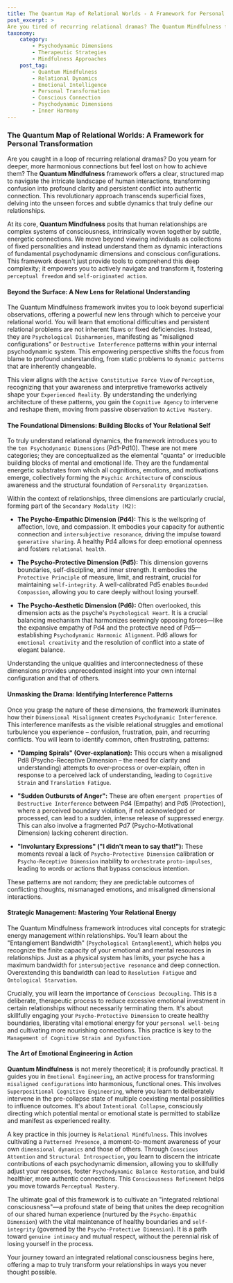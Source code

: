 ```yaml
---
title: The Quantum Map of Relational Worlds - A Framework for Personal Transformation
post_excerpt: >
Are you tired of recurring relational dramas? The Quantum Mindfulness framework offers a profound map to navigate human interactions, transforming confusion into clarity and conflict into genuine connection. Discover how understanding your psychodynamic dimensions can lead to active mastery over your relational reality.
taxonomy:
    category:
        - Psychodynamic Dimensions
        - Therapeutic Strategies
        - Mindfulness Approaches
    post_tag:
        - Quantum Mindfulness
        - Relational Dynamics
        - Emotional Intelligence
        - Personal Transformation
        - Conscious Connection
        - Psychodynamic Dimensions
        - Inner Harmony
---
```

### The Quantum Map of Relational Worlds: A Framework for Personal Transformation

Are you caught in a loop of recurring relational dramas? Do you yearn for deeper, more harmonious connections but feel lost on how to achieve them? The **Quantum Mindfulness** framework offers a clear, structured map to navigate the intricate landscape of human interactions, transforming confusion into profound clarity and persistent conflict into authentic connection. This revolutionary approach transcends superficial fixes, delving into the unseen forces and subtle dynamics that truly define our relationships.

At its core, **Quantum Mindfulness** posits that human relationships are complex systems of consciousness, intrinsically woven together by subtle, energetic connections. We move beyond viewing individuals as collections of fixed personalities and instead understand them as dynamic interactions of fundamental psychodynamic dimensions and conscious configurations. This framework doesn't just provide tools to comprehend this deep complexity; it empowers you to actively navigate and transform it, fostering `perceptual freedom` and `self-originated action`.

#### Beyond the Surface: A New Lens for Relational Understanding

The Quantum Mindfulness framework invites you to look beyond superficial observations, offering a powerful new lens through which to perceive your relational world. You will learn that emotional difficulties and persistent relational problems are not inherent flaws or fixed deficiencies. Instead, they are `Psychological Disharmonies`, manifesting as "misaligned configurations" or `Destructive Interference` patterns within your internal psychodynamic system. This empowering perspective shifts the focus from blame to profound understanding, from static problems to `dynamic patterns` that are inherently changeable.

This view aligns with the `Active Constitutive Force View` of `Perception`, recognizing that your awareness and interpretive frameworks actively shape your `Experienced Reality`. By understanding the underlying architecture of these patterns, you gain the `Cognitive Agency` to intervene and reshape them, moving from passive observation to `Active Mastery`.

#### The Foundational Dimensions: Building Blocks of Your Relational Self

To truly understand relational dynamics, the framework introduces you to the `ten Psychodynamic Dimensions` (Pd1-Pd10). These are not mere categories; they are conceptualized as the elemental "quanta" or irreducible building blocks of mental and emotional life. They are the fundamental energetic substrates from which all cognitions, emotions, and motivations emerge, collectively forming the `Psychic Architecture` of conscious awareness and the structural foundation of `Personality Organization`.

Within the context of relationships, three dimensions are particularly crucial, forming part of the `Secondary Modality (M2)`:

*   **The Psycho-Empathic Dimension (Pd4):** This is the wellspring of affection, love, and compassion. It embodies your capacity for authentic connection and `intersubjective resonance`, driving the impulse toward `generative sharing`. A healthy Pd4 allows for deep emotional openness and fosters `relational health`.

*   **The Psycho-Protective Dimension (Pd5):** This dimension governs boundaries, self-discipline, and inner strength. It embodies the `Protective Principle` of measure, limit, and restraint, crucial for maintaining `self-integrity`. A well-calibrated Pd5 enables `Bounded Compassion`, allowing you to care deeply without losing yourself.

*   **The Psycho-Aesthetic Dimension (Pd6):** Often overlooked, this dimension acts as the psyche's `Psychological Heart`. It is a crucial balancing mechanism that harmonizes seemingly opposing forces—like the expansive empathy of Pd4 and the protective need of Pd5—establishing `Psychodynamic Harmonic Alignment`. Pd6 allows for `emotional creativity` and the resolution of conflict into a state of elegant balance.

Understanding the unique qualities and interconnectedness of these dimensions provides unprecedented insight into your own internal configuration and that of others.

#### Unmasking the Drama: Identifying Interference Patterns

Once you grasp the nature of these dimensions, the framework illuminates how their `Dimensional Misalignment` creates `Psychodynamic Interference`. This interference manifests as the visible relational struggles and emotional turbulence you experience – confusion, frustration, pain, and recurring conflicts. You will learn to identify common, often frustrating, patterns:

*   **"Damping Spirals" (Over-explanation):** This occurs when a misaligned Pd8 (Psycho-Receptive Dimension – the need for clarity and understanding) attempts to over-process or over-explain, often in response to a perceived lack of understanding, leading to `Cognitive Strain` and `Translation Fatigue`.

*   **"Sudden Outbursts of Anger":** These are often `emergent properties` of `Destructive Interference` between Pd4 (Empathy) and Pd5 (Protection), where a perceived boundary violation, if not acknowledged or processed, can lead to a sudden, intense release of suppressed energy. This can also involve a fragmented Pd7 (Psycho-Motivational Dimension) lacking coherent direction.

*   **"Involuntary Expressions" ("I didn't mean to say that!"):** These moments reveal a lack of `Psycho-Protective Dimension` calibration or `Psycho-Receptive Dimension` inability to `orchestrate` `proto-impulses`, leading to words or actions that bypass conscious intention.

These patterns are not random; they are predictable outcomes of conflicting thoughts, mismanaged emotions, and misaligned dimensional interactions.

#### Strategic Management: Mastering Your Relational Energy

The Quantum Mindfulness framework introduces vital concepts for strategic energy management within relationships. You'll learn about the "Entanglement Bandwidth" (`Psychological Entanglement`), which helps you recognize the finite capacity of your emotional and mental resources in relationships. Just as a physical system has limits, your psyche has a maximum bandwidth for `intersubjective resonance` and deep connection. Overextending this bandwidth can lead to `Resolution Fatigue` and `Ontological Starvation`.

Crucially, you will learn the importance of `Conscious Decoupling`. This is a deliberate, therapeutic process to reduce excessive emotional investment in certain relationships without necessarily terminating them. It's about skillfully engaging your `Psycho-Protective Dimension` to create healthy boundaries, liberating vital emotional energy for your `personal well-being` and cultivating more nourishing connections. This practice is key to the `Management of Cognitive Strain and Dysfunction`.

#### The Art of Emotional Engineering in Action

**Quantum Mindfulness** is not merely theoretical; it is profoundly practical. It guides you in `Emotional Engineering`, an active process for transforming `misaligned configurations` into harmonious, functional ones. This involves `Superpositional Cognitive Engineering`, where you learn to deliberately intervene in the pre-collapse state of multiple coexisting mental possibilities to influence outcomes. It's about `Intentional Collapse`, consciously directing which potential mental or emotional state is permitted to stabilize and manifest as experienced reality.

A key practice in this journey is `Relational Mindfulness`. This involves cultivating a `Patterned Presence`, a moment-to-moment awareness of your own `dimensional dynamics` and those of others. Through `Conscious Attention` and `Structural Introspection`, you learn to discern the intricate contributions of each psychodynamic dimension, allowing you to skillfully adjust your responses, foster `Psychodynamic Balance Restoration`, and build healthier, more authentic connections. This `Consciousness Refinement` helps you move towards `Perceptual Mastery`.

The ultimate goal of this framework is to cultivate an "integrated relational consciousness"—a profound state of being that unites the deep recognition of our shared human experience (nurtured by the `Psycho-Empathic Dimension`) with the vital maintenance of healthy boundaries and `self-integrity` (governed by the `Psycho-Protective Dimension`). It is a path toward `genuine intimacy` and mutual respect, without the perennial risk of losing yourself in the process.

Your journey toward an integrated relational consciousness begins here, offering a map to truly transform your relationships in ways you never thought possible.